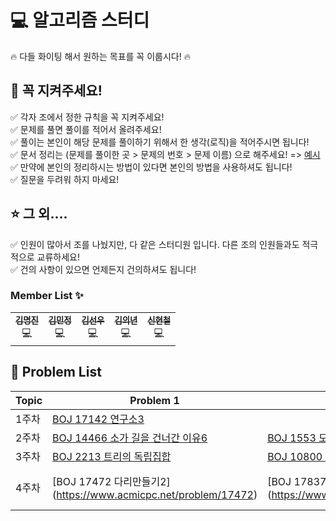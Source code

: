 # :computer: 알고리즘 스터디
:fire: 다들 화이팅 해서 원하는 목표를 꼭 이룹시다! :fire:   
## :mega: 꼭 지켜주세요!
:white_check_mark: 각자 조에서 정한 규칙을 꼭 지켜주세요!   
:white_check_mark: 문제를 풀면 풀이를 적어서 올려주세요!   
:white_check_mark: 풀이는 본인이 해당 문제를 풀이하기 위해서 한 생각(로직)을 적어주시면 됩니다!   
:white_check_mark: 문서 정리는 (문제를 풀이한 곳 > 문제의 번호 > 문제 이름) 으로 해주세요! => [예시](https://github.com/eui20n/Algorithm)   
:white_check_mark: 만약에 본인의 정리하시는 방법이 있다면 본인의 방법을 사용하셔도 됩니다!   
:white_check_mark: 질문을 두려워 하지 마세요!   
## :star: 그 외....
:white_check_mark: 인원이 많아서 조를 나눴지만, 다 같은 스터디원 입니다. 다른 조의 인원들과도 적극적으로 교류하세요!   
:white_check_mark: 건의 사항이 있으면 언제든지 건의하셔도 됩니다!   

### **Member List :sparkles:**

<table>
  <tr>
    <td align="center"><a href="https://github.com/Myung518"><img src="https://github.com/Myung518.png?size=200" alt=""/><br /><sub><b>김명진</b></sub></a>     <br /><a title="Java">💻</a></td>
    <td align="center"><a href="https://github.com/KimMinJeong05"><img src="https://github.com/KimMinJeong05.png?size=200" alt=""/><br/><sub><b>김민정</b></sub></a><br /><a title="Java">💻</a></td>
    <td align="center"><a href="https://github.com/mathos6147"><img src="https://github.com/mathos6147.png?size=200" alt=""/><br/><sub><b>김선우</b></sub></a><br /><a title="Java">💻</a></td>
    <td align="center"><a href="https://github.com/eui20n"><img src="https://github.com/eui20n.png?size=200" alt=""/><br/><sub><b>김의년</b></sub></a><br /><a title="Java">💻</a></td>
    <td align="center"><a href="https://github.com/moonn6pence"><img src="https://github.com/moonn6pence.png?size=200" alt=""/><br/><sub><b>신현철</b></sub></a><br /><a title="Java">💻</a></td>
  </tr>
</table>

## 📝 Problem List

| Topic    | Problem 1                                                                      | Problem 2                                                    | Problem 3                                                       | Problem 4                                                         | Problem 5                                                   |
| -------- | ------------------------------------------------------------------------------ | ------------------------------------------------------------ | --------------------------------------------------------------- | ----------------------------------------------------------------- | --------------------------------------------------------------- |
| 1주차    | [BOJ 17142 연구소3](https://www.acmicpc.net/problem/17142) |  |   |          |  |
| 2주차    | [BOJ 14466 소가 길을 건너간 이유6](https://www.acmicpc.net/problem/14466) | [BOJ 1553 도미노 찾기](https://www.acmicpc.net/problem/1553) | [BOJ 15683 감시](https://www.acmicpc.net/problem/15683)  | [BOJ 16933 벽 부수고 이동하기3](https://www.acmicpc.net/problem/16933)         | [BOJ 6091 핑크 플로이드](https://www.acmicpc.net/problem/6091) |
| 3주차    | [BOJ 2213 트리의 독립집합](https://www.acmicpc.net/problem/2213) | [BOJ 10800 컬러볼](https://www.acmicpc.net/problem/10800) | [BOJ 14891 톱니바퀴](https://www.acmicpc.net/problem/14891)  | [BOJ 17140 이차원 배열과 연산](https://www.acmicpc.net/problem/17140)         | 
| 4주차    | [BOJ 17472 다리만들기2] (https://www.acmicpc.net/problem/17472) | [BOJ 17837 새로운 게임2] (https://www.acmicpc.net/problem/17837) | [BOJ 20057 마법사 상어와 토네이도] (https://www.acmicpc.net/problem/20057) | [PRO 92344 파괴되지 않은 건물] (https://school.programmers.co.kr/learn/courses/30/lessons/92344) | [SWEA 5658 보물상자 비밀번호] (https://swexpertacademy.com/main/code/problem/problemDetail.do?contestProbId=AWXRUN9KfZ8DFAUo&) |
